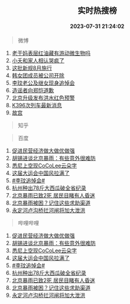 <div align="center"><h2>实时热搜榜</h2><h4>2023-07-31 21:24:02</h4></div>

> 微博  

1. [老干妈表层红油藏有游动微生物吗](https://s.weibo.com/weibo?q=%E8%80%81%E5%B9%B2%E5%A6%88%E8%A1%A8%E5%B1%82%E7%BA%A2%E6%B2%B9%E8%97%8F%E6%9C%89%E6%B8%B8%E5%8A%A8%E5%BE%AE%E7%94%9F%E7%89%A9%E5%90%97&t=31&band_rank=1&Refer=top)<br />
2. [小夭和家人相认哭疯了](https://s.weibo.com/weibo?q=%23%E5%B0%8F%E5%A4%AD%E5%92%8C%E5%AE%B6%E4%BA%BA%E7%9B%B8%E8%AE%A4%E5%93%AD%E7%96%AF%E4%BA%86%23&t=31&band_rank=2&Refer=top)<br />
3. [这批新规8月施行](https://s.weibo.com/weibo?q=%23%E8%BF%99%E6%89%B9%E6%96%B0%E8%A7%848%E6%9C%88%E6%96%BD%E8%A1%8C%23&t=31&band_rank=3&Refer=top)<br />
4. [韩女团成员被公司开除](https://s.weibo.com/weibo?q=%23%E9%9F%A9%E5%A5%B3%E5%9B%A2%E6%88%90%E5%91%98%E8%A2%AB%E5%85%AC%E5%8F%B8%E5%BC%80%E9%99%A4%23&t=31&band_rank=4&Refer=top)<br />
5. [李玟老公及继女现身追悼会](https://s.weibo.com/weibo?q=%23%E6%9D%8E%E7%8E%9F%E8%80%81%E5%85%AC%E5%8F%8A%E7%BB%A7%E5%A5%B3%E7%8E%B0%E8%BA%AB%E8%BF%BD%E6%82%BC%E4%BC%9A%23&t=31&band_rank=5&Refer=top)<br />
6. [造谣者向郑恺道歉](https://s.weibo.com/weibo?q=%23%E9%80%A0%E8%B0%A3%E8%80%85%E5%90%91%E9%83%91%E6%81%BA%E9%81%93%E6%AD%89%23&t=31&band_rank=6&Refer=top)<br />
7. [北京升级发布洪水红色预警](https://s.weibo.com/weibo?q=%23%E5%8C%97%E4%BA%AC%E5%8D%87%E7%BA%A7%E5%8F%91%E5%B8%83%E6%B4%AA%E6%B0%B4%E7%BA%A2%E8%89%B2%E9%A2%84%E8%AD%A6%23&t=31&band_rank=7&Refer=top)<br />
8. [K396次列车最新消息](https://s.weibo.com/weibo?q=%23K396%E6%AC%A1%E5%88%97%E8%BD%A6%E6%9C%80%E6%96%B0%E6%B6%88%E6%81%AF%23&t=31&band_rank=8&Refer=top)<br />
9. [故宫](https://s.weibo.com/weibo?q=%E6%95%85%E5%AE%AB&t=31&band_rank=9&Refer=top)<br />

> 知乎  


> 百度  

1. [促进民营经济做大做优做强](https://www.baidu.com/s?wd=%E4%BF%83%E8%BF%9B%E6%B0%91%E8%90%A5%E7%BB%8F%E6%B5%8E%E5%81%9A%E5%A4%A7%E5%81%9A%E4%BC%98%E5%81%9A%E5%BC%BA&sa=fyb_news&rsv_dl=fyb_news)<br />
2. [胡锡进谈北京暴雨：有些意外很难防](https://www.baidu.com/s?wd=%E8%83%A1%E9%94%A1%E8%BF%9B%E8%B0%88%E5%8C%97%E4%BA%AC%E6%9A%B4%E9%9B%A8%EF%BC%9A%E6%9C%89%E4%BA%9B%E6%84%8F%E5%A4%96%E5%BE%88%E9%9A%BE%E9%98%B2&sa=fyb_news&rsv_dl=fyb_news)<br />
3. [悉尼上空现CoCoLee云朵字](https://www.baidu.com/s?wd=%E6%82%89%E5%B0%BC%E4%B8%8A%E7%A9%BA%E7%8E%B0CoCoLee%E4%BA%91%E6%9C%B5%E5%AD%97&sa=fyb_news&rsv_dl=fyb_news)<br />
4. [这届大运会中国风拉满了](https://www.baidu.com/s?wd=%E8%BF%99%E5%B1%8A%E5%A4%A7%E8%BF%90%E4%BC%9A%E4%B8%AD%E5%9B%BD%E9%A3%8E%E6%8B%89%E6%BB%A1%E4%BA%86&sa=fyb_news&rsv_dl=fyb_news)<br />
5. [#李玟追悼会#](https://www.baidu.com/s?wd=%23%E6%9D%8E%E7%8E%9F%E8%BF%BD%E6%82%BC%E4%BC%9A%23&sa=fyb_news&rsv_dl=fyb_news)<br />
6. [杭州种出78斤大西瓜破全省纪录](https://www.baidu.com/s?wd=%E6%9D%AD%E5%B7%9E%E7%A7%8D%E5%87%BA78%E6%96%A4%E5%A4%A7%E8%A5%BF%E7%93%9C%E7%A0%B4%E5%85%A8%E7%9C%81%E7%BA%AA%E5%BD%95&sa=fyb_news&rsv_dl=fyb_news)<br />
7. [北京暴雨已致2死 居民目睹有人昏迷](https://www.baidu.com/s?wd=%E5%8C%97%E4%BA%AC%E6%9A%B4%E9%9B%A8%E5%B7%B2%E8%87%B42%E6%AD%BB+%E5%B1%85%E6%B0%91%E7%9B%AE%E7%9D%B9%E6%9C%89%E4%BA%BA%E6%98%8F%E8%BF%B7&sa=fyb_news&rsv_dl=fyb_news)<br />
8. [北京暴雨被困？记住这些求助渠道](https://www.baidu.com/s?wd=%E5%8C%97%E4%BA%AC%E6%9A%B4%E9%9B%A8%E8%A2%AB%E5%9B%B0%EF%BC%9F%E8%AE%B0%E4%BD%8F%E8%BF%99%E4%BA%9B%E6%B1%82%E5%8A%A9%E6%B8%A0%E9%81%93&sa=fyb_news&rsv_dl=fyb_news)<br />
9. [永定河卢沟桥拦河闸将加大泄洪](https://www.baidu.com/s?wd=%E6%B0%B8%E5%AE%9A%E6%B2%B3%E5%8D%A2%E6%B2%9F%E6%A1%A5%E6%8B%A6%E6%B2%B3%E9%97%B8%E5%B0%86%E5%8A%A0%E5%A4%A7%E6%B3%84%E6%B4%AA&sa=fyb_news&rsv_dl=fyb_news)<br />

> 哔哩哔哩  

1. [促进民营经济做大做优做强](https://www.baidu.com/s?wd=%E4%BF%83%E8%BF%9B%E6%B0%91%E8%90%A5%E7%BB%8F%E6%B5%8E%E5%81%9A%E5%A4%A7%E5%81%9A%E4%BC%98%E5%81%9A%E5%BC%BA&sa=fyb_news&rsv_dl=fyb_news)<br />
2. [胡锡进谈北京暴雨：有些意外很难防](https://www.baidu.com/s?wd=%E8%83%A1%E9%94%A1%E8%BF%9B%E8%B0%88%E5%8C%97%E4%BA%AC%E6%9A%B4%E9%9B%A8%EF%BC%9A%E6%9C%89%E4%BA%9B%E6%84%8F%E5%A4%96%E5%BE%88%E9%9A%BE%E9%98%B2&sa=fyb_news&rsv_dl=fyb_news)<br />
3. [悉尼上空现CoCoLee云朵字](https://www.baidu.com/s?wd=%E6%82%89%E5%B0%BC%E4%B8%8A%E7%A9%BA%E7%8E%B0CoCoLee%E4%BA%91%E6%9C%B5%E5%AD%97&sa=fyb_news&rsv_dl=fyb_news)<br />
4. [这届大运会中国风拉满了](https://www.baidu.com/s?wd=%E8%BF%99%E5%B1%8A%E5%A4%A7%E8%BF%90%E4%BC%9A%E4%B8%AD%E5%9B%BD%E9%A3%8E%E6%8B%89%E6%BB%A1%E4%BA%86&sa=fyb_news&rsv_dl=fyb_news)<br />
5. [#李玟追悼会#](https://www.baidu.com/s?wd=%23%E6%9D%8E%E7%8E%9F%E8%BF%BD%E6%82%BC%E4%BC%9A%23&sa=fyb_news&rsv_dl=fyb_news)<br />
6. [杭州种出78斤大西瓜破全省纪录](https://www.baidu.com/s?wd=%E6%9D%AD%E5%B7%9E%E7%A7%8D%E5%87%BA78%E6%96%A4%E5%A4%A7%E8%A5%BF%E7%93%9C%E7%A0%B4%E5%85%A8%E7%9C%81%E7%BA%AA%E5%BD%95&sa=fyb_news&rsv_dl=fyb_news)<br />
7. [北京暴雨已致2死 居民目睹有人昏迷](https://www.baidu.com/s?wd=%E5%8C%97%E4%BA%AC%E6%9A%B4%E9%9B%A8%E5%B7%B2%E8%87%B42%E6%AD%BB+%E5%B1%85%E6%B0%91%E7%9B%AE%E7%9D%B9%E6%9C%89%E4%BA%BA%E6%98%8F%E8%BF%B7&sa=fyb_news&rsv_dl=fyb_news)<br />
8. [北京暴雨被困？记住这些求助渠道](https://www.baidu.com/s?wd=%E5%8C%97%E4%BA%AC%E6%9A%B4%E9%9B%A8%E8%A2%AB%E5%9B%B0%EF%BC%9F%E8%AE%B0%E4%BD%8F%E8%BF%99%E4%BA%9B%E6%B1%82%E5%8A%A9%E6%B8%A0%E9%81%93&sa=fyb_news&rsv_dl=fyb_news)<br />
9. [永定河卢沟桥拦河闸将加大泄洪](https://www.baidu.com/s?wd=%E6%B0%B8%E5%AE%9A%E6%B2%B3%E5%8D%A2%E6%B2%9F%E6%A1%A5%E6%8B%A6%E6%B2%B3%E9%97%B8%E5%B0%86%E5%8A%A0%E5%A4%A7%E6%B3%84%E6%B4%AA&sa=fyb_news&rsv_dl=fyb_news)<br />
